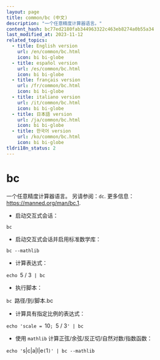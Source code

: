 ```yaml
---
layout: page
title: common/bc (中文)
description: "一个任意精度计算器语言。"
content_hash: bc77ed2180fab344963322c463eb8274a0b55a34
last_modified_at: 2023-11-12
related_topics:
  - title: English version
    url: /en/common/bc.html
    icon: bi bi-globe
  - title: español version
    url: /es/common/bc.html
    icon: bi bi-globe
  - title: français version
    url: /fr/common/bc.html
    icon: bi bi-globe
  - title: italiano version
    url: /it/common/bc.html
    icon: bi bi-globe
  - title: 日本語 version
    url: /ja/common/bc.html
    icon: bi bi-globe
  - title: 한국어 version
    url: /ko/common/bc.html
    icon: bi bi-globe
tldri18n_status: 2
---
```

# bc

一个任意精度计算器语言。
另请参阅：`dc`.
更多信息：<https://manned.org/man/bc.1>.

- 启动交互式会话：

`bc`

- 启动交互式会话并启用标准数学库：

`bc --mathlib`

- 计算表达式：

`echo `<span class="tldr-var badge badge-pill bg-dark-lm bg-white-dm text-white-lm text-dark-dm font-weight-bold">5 / 3</span>` | bc`

- 执行脚本：

`bc `<span class="tldr-var badge badge-pill bg-dark-lm bg-white-dm text-white-lm text-dark-dm font-weight-bold">路径/到/脚本.bc</span>

- 计算具有指定比例的表达式：

`echo 'scale = `<span class="tldr-var badge badge-pill bg-dark-lm bg-white-dm text-white-lm text-dark-dm font-weight-bold">10</span>`; `<span class="tldr-var badge badge-pill bg-dark-lm bg-white-dm text-white-lm text-dark-dm font-weight-bold">5 / 3</span>`' | bc`

- 使用 `mathlib` 计算正弦/余弦/反正切/自然对数/指数函数：

`echo '`<span class="tldr-var badge badge-pill bg-dark-lm bg-white-dm text-white-lm text-dark-dm font-weight-bold">s|c|a|l|e</span>`(`<span class="tldr-var badge badge-pill bg-dark-lm bg-white-dm text-white-lm text-dark-dm font-weight-bold">1</span>`)' | bc --mathlib`
